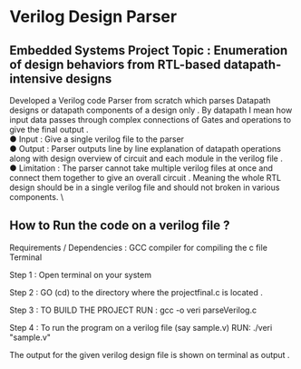 # Verilog Design Parser

## Embedded Systems Project Topic : Enumeration of design behaviors from RTL-based datapath-intensive designs

Developed a Verilog code Parser from scratch which parses
Datapath designs or datapath components of a design only . By datapath I mean
how input data passes through complex connections of Gates and operations to
give the final output . \
● Input : Give a single verilog file to the parser \
● Output : Parser outputs line by line explanation of datapath operations along with
design overview of circuit and each module in the verilog file . \
● Limitation : The parser cannot take multiple verilog files at once and connect
them together to give an overall circuit . Meaning the whole RTL design should be
in a single verilog file and should not broken in various components. \

##  How to Run the code on a verilog file ?

Requirements / Dependencies : GCC compiler for compiling the c file 
                                                 Terminal 

Step 1 : Open terminal on your system 

Step 2 : GO (cd) to the directory where the projectfinal.c is located .


Step 3 : TO BUILD THE PROJECT RUN : gcc -o veri parseVerilog.c

Step 4 : To run the program on a verilog file (say sample.v) RUN:  ./veri "sample.v"


The output for the given verilog design file is shown on terminal as output .
